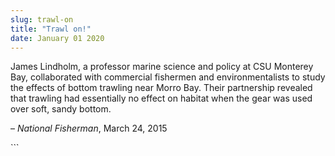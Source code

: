 ```yaml
---
slug: trawl-on
title: "Trawl on!"
date: January 01 2020
---
```


 
<p>
  James Lindholm, a professor marine science and policy at CSU Monterey Bay,
  collaborated with commercial fishermen and environmentalists to study the
  effects of bottom trawling near Morro Bay. Their partnership revealed that
  trawling had essentially no effect on habitat when the gear was used over
  soft, sandy bottom.
</p>
<p>– <em>National Fisherman</em>, March 24, 2015</p>
```
